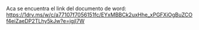 Aca se encuentra el link del documento de word:
https://1drv.ms/w/c/a77107f7056151fc/EYxMBBCk2uxHhe_xPGFXiOgBuZCOf4eiZaeDP2TLhy5kJw?e=jgjl7W
